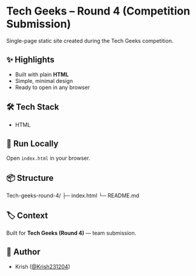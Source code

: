 # Tech Geeks – Round 4 (Competition Submission)

Single-page static site created during the Tech Geeks competition.

## ✨ Highlights
- Built with plain **HTML**
- Simple, minimal design
- Ready to open in any browser

## 🛠️ Tech Stack
- HTML

## 🚀 Run Locally
Open `index.html` in your browser.

## 📦 Structure
Tech-geeks-round-4/
├─ index.html
└─ README.md

## 🏷️ Context
Built for **Tech Geeks (Round 4)** — team submission.

## 👤 Author
- Krish ([@Krish231204](https://github.com/Krish231204))
